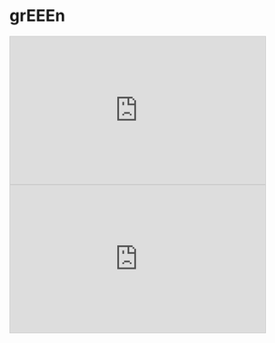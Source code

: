 # grEEEn
<iframe width="450" height="260" style="border: 1px solid #cccccc;" src="https://thingspeak.com/channels/2149974/charts/1?bgcolor=%23ffffff&color=%23d62020&dynamic=true&api_key=5TQGBVEM7FR1IZ4Y&results=60&type=line&update=15"></iframe>
<iframe width="450" height="260" style="border: 1px solid #cccccc;" src="https://thingspeak.com/apps/plugins/518000&api_key=5TQGBVEM7FR1IZ4Y"></iframe>
